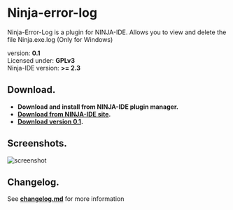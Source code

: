 Ninja-error-log
===============
Ninja-Error-Log is a plugin for NINJA-IDE. Allows you to view and delete the file Ninja.exe.log (Only for Windows)

version: **0.1**<br />
Licensed under: **GPLv3**<br />
Ninja-IDE version: **>= 2.3**

Download.
--------------
- **Download and install from NINJA-IDE plugin manager.**
- **[Download from NINJA-IDE site](http://ninja-ide.org/plugins/39/).**
- **[Download version 0.1](https://github.com/LuqueDaniel/Ninja-error-log/releases/tag/0.1).**

Screenshots.
--------------
![screenshot](https://raw.github.com/LuqueDaniel/Ninja-error-log/master/screenshots/ninja_error_log.png)

Changelog.
--------------
See **[changelog.md](https://github.com/LuqueDaniel/Ninja-error-log/blob/master/changelog.md)** for more information
